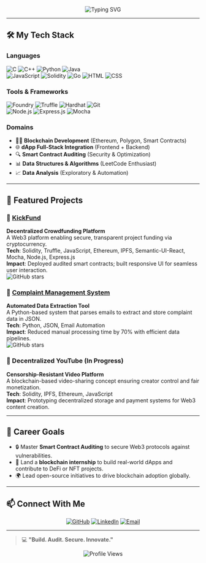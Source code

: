 <p align="center">
  <img src="https://readme-typing-svg.herokuapp.com?font=Fira+Code&size=64&pause=1000&color=41E0E8&center=true&vCenter=true&width=4000&repeat=true&lines=Hey%2C+I'm+Kamil!;Blockchain+Developer+%7C+Aspiring+Auditor+%7C+Security+Researcher&speed=80" alt="Typing SVG" />
</p>

---

## 🛠️ My Tech Stack

### Languages
![C](https://img.shields.io/badge/-C-00599C?style=flat&logo=c) ![C++](https://img.shields.io/badge/-C++-00599C?style=flat&logo=cplusplus) ![Python](https://img.shields.io/badge/-Python-3776AB?style=flat&logo=python) ![Java](https://img.shields.io/badge/-Java-007396?style=flat&logo=java)  
![JavaScript](https://img.shields.io/badge/-JavaScript-F7DF1E?style=flat&logo=javascript) ![Solidity](https://img.shields.io/badge/-Solidity-363636?style=flat&logo=solidity) ![Go](https://img.shields.io/badge/-Go-00ADD8?style=flat&logo=go) ![HTML](https://img.shields.io/badge/-HTML-E34F26?style=flat&logo=html5) ![CSS](https://img.shields.io/badge/-CSS-1572B6?style=flat&logo=css3)

### Tools & Frameworks
![Foundry](https://img.shields.io/badge/-Foundry-000000?style=flat) ![Truffle](https://img.shields.io/badge/-Truffle-5C2D91?style=flat) ![Hardhat](https://img.shields.io/badge/-Hardhat-F7B93E?style=flat) ![Git](https://img.shields.io/badge/-Git-F05032?style=flat&logo=git)  
![Node.js](https://img.shields.io/badge/-Node.js-339933?style=flat&logo=node.js) ![Express.js](https://img.shields.io/badge/-Express.js-000000?style=flat) ![Mocha](https://img.shields.io/badge/-Mocha-8D5524?style=flat&logo=mocha)

### Domains
- 🧑‍💻 **Blockchain Development** (Ethereum, Polygon, Smart Contracts)  
- 🌐 **dApp Full-Stack Integration** (Frontend + Backend)  
- 🔍 **Smart Contract Auditing** (Security & Optimization)  
- 📊 **Data Structures & Algorithms** (LeetCode Enthusiast)  
- 📈 **Data Analysis** (Exploratory & Automation)

---

## 🌟 Featured Projects

### 🔗 [KickFund](https://github.com/kamilsiu/kickfund)  
**Decentralized Crowdfunding Platform**  
A Web3 platform enabling secure, transparent project funding via cryptocurrency.  
**Tech**: Solidity, Truffle, JavaScript, Ethereum, IPFS, Semantic-UI-React, Mocha, Node.js, Express.js  
**Impact**: Deployed audited smart contracts; built responsive UI for seamless user interaction.  
![GitHub stars](https://img.shields.io/github/stars/kamilsiu/kickfund?style=social)

### 🔗 [Complaint Management System](https://github.com/kamilsiu/37codeBlooded)  
**Automated Data Extraction Tool**  
A Python-based system that parses emails to extract and store complaint data in JSON.  
**Tech**: Python, JSON, Email Automation  
**Impact**: Reduced manual processing time by 70% with efficient data pipelines.  
![GitHub stars](https://img.shields.io/github/stars/kamilsiu/37codeBlooded?style=social)

### 🔗 Decentralized YouTube (In Progress)  
**Censorship-Resistant Video Platform**  
A blockchain-based video-sharing concept ensuring creator control and fair monetization.  
**Tech**: Solidity, IPFS, Ethereum, JavaScript  
**Impact**: Prototyping decentralized storage and payment systems for Web3 content creation.

---

## 🎯 Career Goals

- 🔒 Master **Smart Contract Auditing** to secure Web3 protocols against vulnerabilities.  
- 💼 Land a **blockchain internship** to build real-world dApps and contribute to DeFi or NFT projects.  
- 🌍 Lead open-source initiatives to drive blockchain adoption globally.

---

## 📫 Connect With Me

<p align="center">
  <a href="https://github.com/kamilsiu"><img src="https://img.shields.io/badge/-GitHub-181717?style=for-the-badge&logo=github" alt="GitHub"></a>
  <a href="https://www.linkedin.com/in/kamil-nissar-348145252/"><img src="https://img.shields.io/badge/-LinkedIn-0A66C2?style=for-the-badge&logo=linkedin" alt="LinkedIn"></a>
  <a href="mailto:your-email@example.com"><img src="https://img.shields.io/badge/-Email-D14836?style=for-the-badge&logo=gmail" alt="Email"></a>
</p>

---

> 💻 **"Build. Audit. Secure. Innovate."**

<p align="center">
  <img src="https://komarev.com/ghpvc/?username=kamilsiu&color=blue" alt="Profile Views" />
</p>
